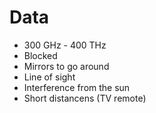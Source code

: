 # Data
- 300 GHz - 400 THz
- Blocked
- Mirrors to go around
- Line of sight
- Interference from the sun
- Short distancens (TV remote)